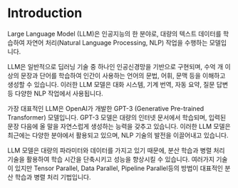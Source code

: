 # Introduction

Large Language Model (LLM)은 인공지능의 한 분야로, 대량의 텍스트 데이터를 학습하여 자연어 처리(Natural Language Processing, NLP) 작업을 수행하는 모델입니다.

LLM은 일반적으로 딥러닝 기술 중 하나인 인공신경망을 기반으로 구현되며, 수억 개 이상의 문장과 단어를 학습하여 인간이 사용하는 언어의 문법, 어휘, 문맥 등을 이해하고 생성할 수 있습니다. 이러한 LLM 모델은 대화 시스템, 기계 번역, 자동 요약, 질문 답변 등 다양한 NLP 작업에서 사용됩니다.

가장 대표적인 LLM은 OpenAI가 개발한 GPT-3 (Generative Pre-trained Transformer) 모델입니다. GPT-3 모델은 대량의 인터넷 문서에서 학습되며, 입력된 문장 다음에 올 말을 자연스럽게 생성하는 능력을 갖추고 있습니다. 이러한 LLM 모델은 최근에는 다양한 분야에서 활용되고 있으며, NLP 기술의 발전을 이끌어내고 있습니다.

LLM 모델은 대량의 파라미터와 데이터를 가지고 있기 때문에, 분산 학습과 병렬 처리 기술을 활용하여 학습 시간을 단축시키고 성능을 향상시킬 수 있습니다. 여러가지 기술이 있지만 Tensor Parallel, Data Parallel, Pipeline Parallel등의 방법이 대표적인 분산 학습과 병렬 처리 기법입니다.
